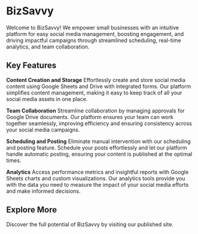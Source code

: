 # BizSavvy
Welcome to BizSavvy! We empower small businesses with an intuitive platform for easy social media management, boosting engagement, and driving impactful campaigns through streamlined scheduling, real-time analytics, and team collaboration.


## Key Features
**Content Creation and Storage**
Effortlessly create and store social media content using Google Sheets and Drive with integrated forms. Our platform simplifies content management, making it easy to keep track of all your social media assets in one place.

**Team Collaboration**
Streamline collaboration by managing approvals for Google Drive documents. Our platform ensures your team can work together seamlessly, improving efficiency and ensuring consistency across your social media campaigns.

**Scheduling and Posting**
Eliminate manual intervention with our scheduling and posting feature. Schedule your posts effortlessly and let our platform handle automatic posting, ensuring your content is published at the optimal times.

**Analytics**
Access performance metrics and insightful reports with Google Sheets charts and custom visualizations. Our analytics tools provide you with the data you need to measure the impact of your social media efforts and make informed decisions.


## Explore More
Discover the full potential of BizSavvy by visiting our published site.
